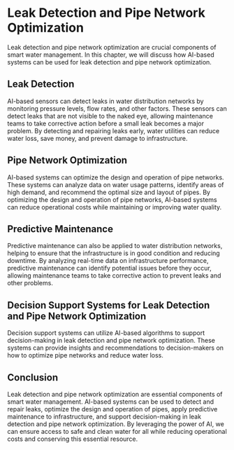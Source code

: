 Leak Detection and Pipe Network Optimization
=======================================================================================================

Leak detection and pipe network optimization are crucial components of smart water management. In this chapter, we will discuss how AI-based systems can be used for leak detection and pipe network optimization.

Leak Detection
--------------

AI-based sensors can detect leaks in water distribution networks by monitoring pressure levels, flow rates, and other factors. These sensors can detect leaks that are not visible to the naked eye, allowing maintenance teams to take corrective action before a small leak becomes a major problem. By detecting and repairing leaks early, water utilities can reduce water loss, save money, and prevent damage to infrastructure.

Pipe Network Optimization
-------------------------

AI-based systems can optimize the design and operation of pipe networks. These systems can analyze data on water usage patterns, identify areas of high demand, and recommend the optimal size and layout of pipes. By optimizing the design and operation of pipe networks, AI-based systems can reduce operational costs while maintaining or improving water quality.

Predictive Maintenance
----------------------

Predictive maintenance can also be applied to water distribution networks, helping to ensure that the infrastructure is in good condition and reducing downtime. By analyzing real-time data on infrastructure performance, predictive maintenance can identify potential issues before they occur, allowing maintenance teams to take corrective action to prevent leaks and other problems.

Decision Support Systems for Leak Detection and Pipe Network Optimization
-------------------------------------------------------------------------

Decision support systems can utilize AI-based algorithms to support decision-making in leak detection and pipe network optimization. These systems can provide insights and recommendations to decision-makers on how to optimize pipe networks and reduce water loss.

Conclusion
----------

Leak detection and pipe network optimization are essential components of smart water management. AI-based systems can be used to detect and repair leaks, optimize the design and operation of pipes, apply predictive maintenance to infrastructure, and support decision-making in leak detection and pipe network optimization. By leveraging the power of AI, we can ensure access to safe and clean water for all while reducing operational costs and conserving this essential resource.
